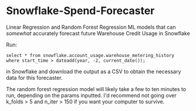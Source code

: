 # Snowflake-Spend-Forecaster
Linear Regression and Random Forest Regression ML models that can *somewhat* accurately forecast future Warehouse Credit Usage in Snowflake

Run:
```
select * from snowflake.account_usage.warehouse_metering_history
where start_time > dateadd(year, -2, current_date());
```
in Snowflake and download the output as a CSV to obtain the necessary data for this forecaster.

The random forest regression model will likely take a few to ten minutes to run, depending on the params inputted. I'd recommend not going over k_folds > 5 and n_iter > 150 if you want your computer to survive.
